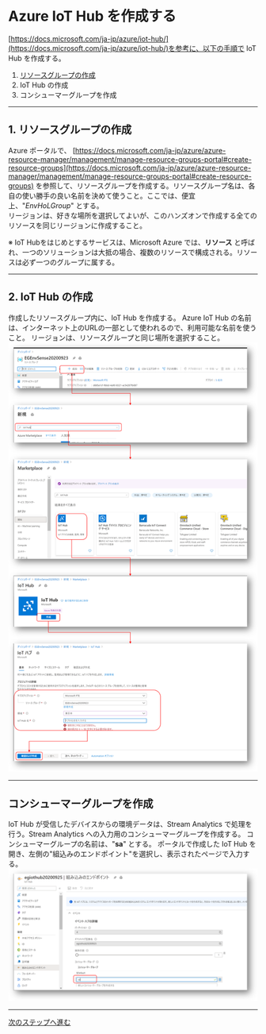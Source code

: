 # Azure IoT Hub を作成する
[https://docs.microsoft.com/ja-jp/azure/iot-hub/](https://docs.microsoft.com/ja-jp/azure/iot-hub/)を参考に、以下の手順で IoT Hub を作成する。   
1. [リソースグループの作成](#1-リソースグループの作成) 
2. IoT Hub の作成 
3. コンシューマーグループを作成

---
## 1. リソースグループの作成  
Azure ポータルで、
[https://docs.microsoft.com/ja-jp/azure/azure-resource-manager/management/manage-resource-groups-portal#create-resource-groups](https://docs.microsoft.com/ja-jp/azure/azure-resource-manager/management/manage-resource-groups-portal#create-resource-groups) を参照して、リソースグループを作成する。リソースグループ名は、各自の使い勝手の良い名前を決めて使うこと。ここでは、便宜上、"<i>EnvHoLGroup</i>" とする。  
リージョンは、好きな場所を選択してよいが、このハンズオンで作成する全てのリソースを同じリージョンに作成すること。

※ IoT Hubをはじめとするサービスは、Microsoft Azure では、<b>リソース</b> と呼ばれ、一つのソリューションは大抵の場合、複数のリソースで構成される。リソースは必ず一つのグループに属する。

---
## 2. IoT Hub の作成 
作成したリソースグループ内に、IoT Hub を作成する。 
Azure IoT Hub の名前は、インターネット上のURLの一部として使われるので、利用可能な名前を使うこと。 
リージョンは、リソースグループと同じ場所を選択すること。  
![Create IoT Hub](../images/iothub/1-create-iothub.png)


---
## コンシューマーグループを作成 
IoT Hub が受信したデバイスからの環境データは、Stream Analytics で処理を行う。Stream Analytics への入力用のコンシューマーグループを作成する。 
コンシューマーグループの名前は、"<b>sa</b>" とする。 
ポータルで作成した IoT Hub を開き、左側の"組込みのエンドポイント"を選択し、表示されたページで入力する。
![Create Consumer Group](./images/iothub/2-create-consumer-group.png)

---
[次のステップへ進む](IoTDeviceApp.md)
